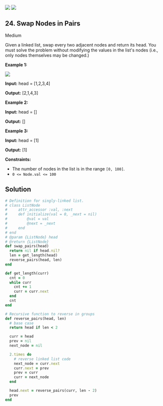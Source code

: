 [![](https://img.shields.io/github/stars/LeetCode-in-Ruby/LeetCode-in-Ruby?label=Stars&style=flat-square)](https://github.com/LeetCode-in-Ruby/LeetCode-in-Ruby)
[![](https://img.shields.io/github/forks/LeetCode-in-Ruby/LeetCode-in-Ruby?label=Fork%20me%20on%20GitHub%20&style=flat-square)](https://github.com/LeetCode-in-Ruby/LeetCode-in-Ruby/fork)

## 24\. Swap Nodes in Pairs

Medium

Given a linked list, swap every two adjacent nodes and return its head. You must solve the problem without modifying the values in the list's nodes (i.e., only nodes themselves may be changed.)

**Example 1:**

![](https://assets.leetcode.com/uploads/2020/10/03/swap_ex1.jpg)

**Input:** head = [1,2,3,4]

**Output:** [2,1,4,3] 

**Example 2:**

**Input:** head = []

**Output:** [] 

**Example 3:**

**Input:** head = [1]

**Output:** [1] 

**Constraints:**

*   The number of nodes in the list is in the range `[0, 100]`.
*   `0 <= Node.val <= 100`

## Solution

```ruby
# Definition for singly-linked list.
# class ListNode
#     attr_accessor :val, :next
#     def initialize(val = 0, _next = nil)
#         @val = val
#         @next = _next
#     end
# end
# @param {ListNode} head
# @return {ListNode}
def swap_pairs(head)
  return nil if head.nil?
  len = get_length(head)
  reverse_pairs(head, len)
end

def get_length(curr)
  cnt = 0
  while curr
    cnt += 1
    curr = curr.next
  end
  cnt
end

# Recursive function to reverse in groups
def reverse_pairs(head, len)
  # base case
  return head if len < 2

  curr = head
  prev = nil
  next_node = nil

  2.times do
    # reverse linked list code
    next_node = curr.next
    curr.next = prev
    prev = curr
    curr = next_node
  end

  head.next = reverse_pairs(curr, len - 2)
  prev
end
```